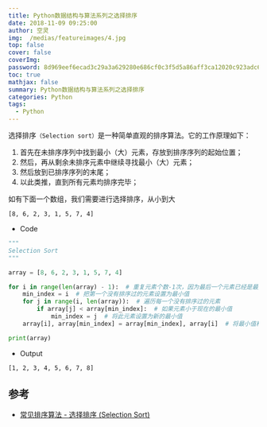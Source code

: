 ```yaml
---
title: Python数据结构与算法系列之选择排序
date: 2018-11-09 09:25:00
author: 空灵
img:  /medias/featureimages/4.jpg
top: false
cover: false
coverImg: 
password: 8d969eef6ecad3c29a3a629280e686cf0c3f5d5a86aff3ca12020c923adc6c92
toc: true
mathjax: false
summary: Python数据结构与算法系列之选择排序
categories: Python
tags:
  - Python
---
```




选择排序`（Selection sort）`是一种简单直观的排序算法。它的工作原理如下：

1. 首先在未排序序列中找到最小（大）元素，存放到排序序列的起始位置；
2. 然后，再从剩余未排序元素中继续寻找最小（大）元素；
3. 然后放到已排序序列的末尾；
4. 以此类推，直到所有元素均排序完毕；

如有下面一个数组，我们需要进行选择排序，从小到大

```
[8, 6, 2, 3, 1, 5, 7, 4]
```

- Code

```python
"""
Selection Sort
"""

array = [8, 6, 2, 3, 1, 5, 7, 4]

for i in range(len(array) - 1):  # 重复元素个数-1次，因为最后一个元素已经是最大或者最小值了
    min_index = i  # 把第一个没有排序过的元素设置为最小值
    for j in range(i, len(array)):  # 遍历每一个没有排序过的元素
        if array[j] < array[min_index]:  # 如果元素小于现在的最小值
            min_index = j  # 将此元素设置为新的最小值
    array[i], array[min_index] = array[min_index], array[i]  # 将最小值和第一个没有排序过的位置交换

print(array)
```

- Output

```
[1, 2, 3, 4, 5, 6, 7, 8]
```

## 参考

- [常见排序算法 - 选择排序 (Selection Sort)](http://bubkoo.com/2014/01/13/sort-algorithm/selection-sort/)